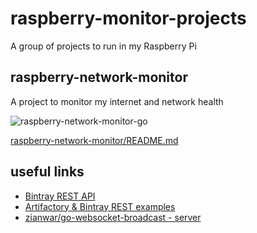# raspberry-monitor-projects #

A group of projects to run in my Raspberry Pi

## raspberry-network-monitor ##

A project to monitor my internet and network health

![raspberry-network-monitor-go](https://github.com/Eldius/raspberry-monitor-projects/workflows/raspberry-network-monitor-go/badge.svg)

[raspberry-network-monitor/README.md](raspberry-network-monitor/README.md)

## useful links ##

- [Bintray REST API](https://bintray.com/docs/api/)
- [Artifactory & Bintray REST examples](https://gist.github.com/perfecto25/8ad606be41b1d7b4bb6a0327f4c91fd8)
- [zianwar/go-websocket-broadcast - server](https://github.com/zianwar/go-websocket-broadcast/tree/master/server)

